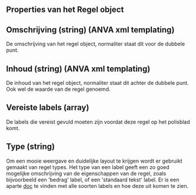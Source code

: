 Properties van het Regel object
---

## Omschrijving (string) (ANVA xml templating)
De omschrijving van het regel object, normaliter staat dit voor de dubbele punt.

## Inhoud (string) (ANVA xml templating)
De inhoud van het regel object, normaliter staat dit achter de dubbele punt. Ook wel de waarde van de regel genoemd.

## Vereiste labels (array<string>)
De labels die vereist gevuld moeten zijn voordat deze regel op het polisblad komt. 

## Type (string)
Om een mooie weergave en duidelijke layout te krijgen wordt er gebruikt gemaakt van regel types. Het type van een label
geeft een zo goed mogelijke omschrijving van de eigenschappen van de regel, zoals bijvoorbeeld een 'bedrag' label, of
een 'standaard tekst' label. Er is een aparte [doc](https://github.com/BSBVolmachten/nedasco-polis-demo/blob/main/docs/regeltypes.md) 
te vinden met alle soorten labels en hoe deze uit komen te zien. 
